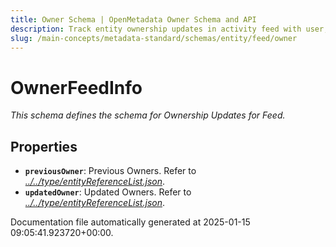 ```yaml
---
title: Owner Schema | OpenMetadata Owner Schema and API
description: Track entity ownership updates in activity feed with user, entity, and timestamp metadata.
slug: /main-concepts/metadata-standard/schemas/entity/feed/owner
---
```


# OwnerFeedInfo

*This schema defines the schema for Ownership Updates for Feed.*

## Properties

- **`previousOwner`**: Previous Owners. Refer to *[../../type/entityReferenceList.json](#/../type/entityReferenceList.json)*.
- **`updatedOwner`**: Updated Owners. Refer to *[../../type/entityReferenceList.json](#/../type/entityReferenceList.json)*.


Documentation file automatically generated at 2025-01-15 09:05:41.923720+00:00.
